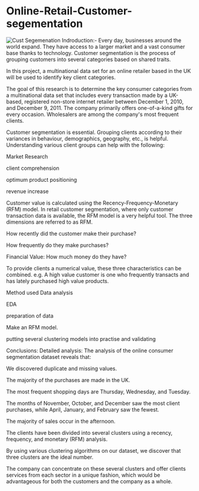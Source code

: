 # Online-Retail-Customer-segementation
![Cust Segemenation](https://user-images.githubusercontent.com/109813094/213918222-2d827f77-be61-4842-ae72-bfa2022687fc.png)
Indroduction:-
Every day, businesses around the world expand. They have access to a larger market and a vast consumer base thanks to technology. Customer segmentation is the process of grouping customers into several categories based on shared traits.


In this project, a multinational data set for an online retailer based in the UK will be used to identify key client categories.

The goal of this research is to determine the key consumer categories from a multinational data set that includes every transaction made by a UK-based, registered non-store internet retailer between December 1, 2010, and December 9, 2011. The company primarily offers one-of-a-kind gifts for every occasion. Wholesalers are among the company's most frequent clients.

Customer segmentation is essential.
Grouping clients according to their variances in behaviour, demographics, geography, etc., is helpful. Understanding various client groups can help with the following:

Market Research

client comprehension

optimum product positioning

revenue increase

Customer value is calculated using the Recency-Frequency-Monetary (RFM) model.
In retail customer segmentation, where only customer transaction data is available, the RFM model is a very helpful tool. The three dimensions are referred to as RFM.

How recently did the customer make their purchase?

How frequently do they make purchases?

Financial Value: How much money do they have?

To provide clients a numerical value, these three characteristics can be combined. e.g. A high value customer is one who frequently transacts and has lately purchased high value products.

Method used Data analysis

EDA

preparation of data

Make an RFM model.

putting several clustering models into practise and validating

Conclusions:
Detailed analysis: The analysis of the online consumer segmentation dataset reveals that:

We discovered duplicate and missing values.

The majority of the purchases are made in the UK.

The most frequent shopping days are Thursday, Wednesday, and Tuesday.

The months of November, October, and December saw the most client purchases, while April, January, and February saw the fewest.

The majority of sales occur in the afternoon.

The clients have been divided into several clusters using a recency, frequency, and monetary (RFM) analysis.

By using various clustering algorithms on our dataset, we discover that three clusters are the ideal number.

The company can concentrate on these several clusters and offer clients services from each sector in a unique fashion, which would be advantageous for both the customers and the company as a whole.
